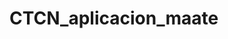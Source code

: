 # CTCN_aplicacion_maate
<html>
<title><font><title="Aplicaciones a Fondos de CTCN para proyectos sostenibles de tecnología e innovación"><font="impact"; SIZE="30"></font></title>
<image><img="C:\Users\Usuario\Downloads\_H0A9003_0_0"></image>
</html>
